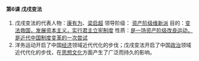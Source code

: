 #### 第6课 戊戌变法

1. 戊戌变法的代表人物：<u>康有为</u>、<u>梁启超</u> 领导阶级： <u>资产阶级维新派</u> 目的：<u>变法救国，发展资本主义，实行君主立宪制度</u> 性质：<u>是一场资产阶级改良运动，是近代中国制度变革的一次尝试</u>
2. 洋务运动开启了中国<u>经济</u>领域近代代化的步伐；戊戌变法开启了中国<u>政治</u>领域近代代化的步伐，在<u>思想文化</u>方面产生了广泛而持久的影响。

